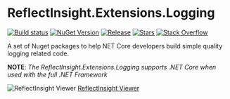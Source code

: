 # ReflectInsight.Extensions.Logging

[![Build status](https://ci.appveyor.com/api/projects/status/0ftxpw3dne25ncra?svg=true)](https://ci.appveyor.com/project/ReflectSoftware/reflectinsight-extensions-logging)
[![NuGet Version](http://img.shields.io/nuget/v/ReflectInsight.Extensions.Logging.svg?style=flat)](http://www.nuget.org/packages/reflectinsight.extensions.logging/) 
[![Release](https://img.shields.io/github/release/aspnet-plus/AspNet.Plus.Logging.svg)](https://github.com/reflectsoftware/reflectinsight.extensions.logging/releases/latest)
[![Stars](https://img.shields.io/github/stars/reflectsoftware/reflectinsight.extensions.Logging.svg)](https://github.com/reflectsoftware/reflectinsight.extensions.logging/stargazers) 
[![Stack Overflow](https://img.shields.io/badge/stack%20overflow-reflectinsight-orange.svg)](http://stackoverflow.com/questions/tagged/reflectinsight)


A set of Nuget packages to help NET Core developers build simple quality logging related code.

**NOTE**: *The ReflectInsight.Extensions.Logging supports .NET Core when used with the full .NET Framework*


![](https://3vrxww.bn1301.livefilestore.com/y3movaLJ4exXc8XSi7_LypJdB9KPDJB5JmjQrDcs_FcZoJ1N971CrF1AdweO3dZyN4XQxFQaIgvnSSqciiuQ4TxkQgUNhJRF3yNCaGfbSwRuEYgXkTMnfyptyBoUf__Kfk8nV8I3bf03TpPIwpy24Y6-A?width=1181&height=706&cropmode=none "ReflectInsight Viewer")
[ReflectInsight Viewer](http://reflectsoftware.com) 
